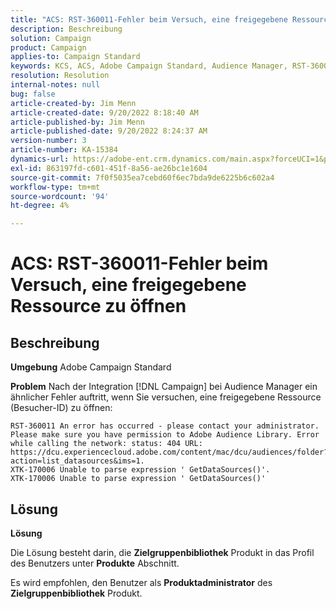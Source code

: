 ```yaml
---
title: "ACS: RST-360011-Fehler beim Versuch, eine freigegebene Ressource zu öffnen"
description: Beschreibung
solution: Campaign
product: Campaign
applies-to: Campaign Standard
keywords: KCS, ACS, Adobe Campaign Standard, Audience Manager, RST-360011, Fehler, geöffnete freigegebene Ressource
resolution: Resolution
internal-notes: null
bug: false
article-created-by: Jim Menn
article-created-date: 9/20/2022 8:18:40 AM
article-published-by: Jim Menn
article-published-date: 9/20/2022 8:24:37 AM
version-number: 3
article-number: KA-15384
dynamics-url: https://adobe-ent.crm.dynamics.com/main.aspx?forceUCI=1&pagetype=entityrecord&etn=knowledgearticle&id=b3a386d3-bc38-ed11-9db1-0022480866ad
exl-id: 863197fd-c601-451f-8a56-ae26bc1e1604
source-git-commit: 7f0f5035ea7cebd60f6ec7bda9de6225b6c602a4
workflow-type: tm+mt
source-wordcount: '94'
ht-degree: 4%

---
```


# ACS: RST-360011-Fehler beim Versuch, eine freigegebene Ressource zu öffnen

## Beschreibung


<b>Umgebung</b>
Adobe Campaign Standard

<b>Problem</b>
Nach der Integration [!DNL Campaign] bei Audience Manager ein ähnlicher Fehler auftritt, wenn Sie versuchen, eine freigegebene Ressource (Besucher-ID) zu öffnen:


```
RST-360011 An error has occurred - please contact your administrator.
Please make sure you have permission to Adobe Audience Library. Error while calling the network: status: 404 URL: https://dcu.experiencecloud.adobe.com/content/mac/dcu/audiences/folder?action=list_datasources&ims=1.
XTK-170006 Unable to parse expression ' GetDataSources()'.
XTK-170006 Unable to parse expression ' GetDataSources()'
```





## Lösung


<b>Lösung</b>

Die Lösung besteht darin, die <b>Zielgruppenbibliothek</b> Produkt in das Profil des Benutzers unter <b>Produkte</b> Abschnitt.

Es wird empfohlen, den Benutzer als <b>Produktadministrator</b> des <b>Zielgruppenbibliothek</b> Produkt.
